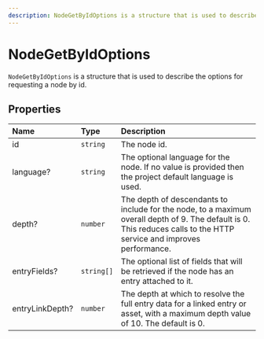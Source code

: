 ```yaml
---
description: NodeGetByIdOptions is a structure that is used to describe the options for requesting a node by id.
---
```


# NodeGetByIdOptions

`NodeGetByIdOptions` is a structure that is used to describe the options for requesting a node by id.

## Properties

| Name | Type | Description |
| :--- | :--- | :---------- |
| id | `string` | The node id. |
| language? | `string` | The optional language for the node. If no value is provided then the project default language is used. |
| depth? | `number` | The depth of descendants to include for the node, to a maximum overall depth of 9. The default is 0. This reduces calls to the HTTP service and improves performance. |
| entryFields? | `string[]` | The optional list of fields that will be retrieved if the node has an entry attached to it. |
| entryLinkDepth? | `number` |The depth at which to resolve the full entry data for a linked entry or asset, with a maximum depth value of 10. The default is 0. |
